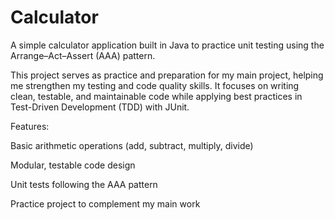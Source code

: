 # Calculator
A simple calculator application built in Java to practice unit testing using the Arrange–Act–Assert (AAA) pattern.

This project serves as practice and preparation for my main project, helping me strengthen my testing and code quality skills. It focuses on writing clean, testable, and maintainable code while applying best practices in Test-Driven Development (TDD) with JUnit.


Features:

Basic arithmetic operations (add, subtract, multiply, divide)

Modular, testable code design

Unit tests following the AAA pattern

Practice project to complement my main work
